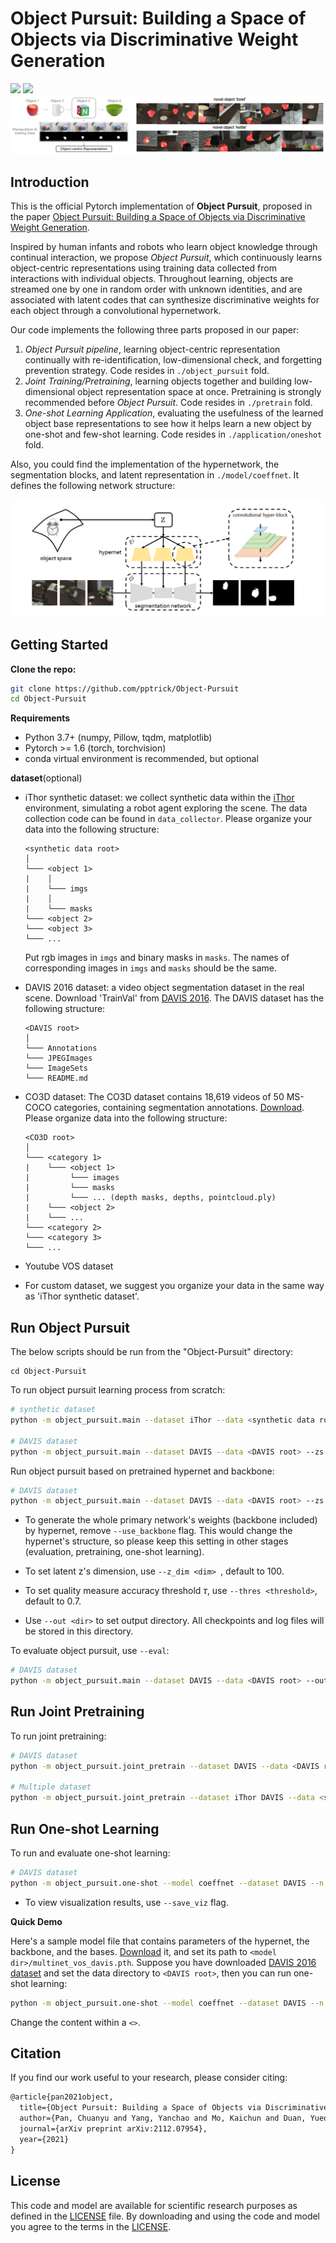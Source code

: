 # Object Pursuit: Building a Space of Objects via Discriminative Weight Generation
<a href="https://pytorch.org/"><img src="https://img.shields.io/badge/PyTorch-v1.7.1-red.svg?logo=PyTorch&style=for-the-badge" /></a> <a href="#"><img src="https://img.shields.io/badge/python-v3.7+-blue.svg?logo=python&style=for-the-badge" /></a>
 <img src="img/demo.png" style="zoom:100%">

## Introduction

This is the official Pytorch implementation of **Object Pursuit**, proposed in the paper [Object Pursuit: Building a Space of Objects via Discriminative Weight Generation](https://arxiv.org/pdf/2112.07954.pdf).

Inspired by human infants and robots who learn object knowledge through continual interaction, we propose *Object Pursuit*, which continuously learns object-centric representations using training data collected from interactions with individual objects. Throughout learning, objects are streamed one by one in random order with unknown identities, and are associated with latent codes that can synthesize discriminative weights for each object through a convolutional hypernetwork.

Our code implements the following three parts proposed in our paper:

1. *Object Pursuit pipeline*, learning object-centric representation continually with re-identification, low-dimensional check, and forgetting prevention strategy. Code resides in `./object_pursuit` fold.
2. *Joint Training/Pretraining*, learning objects together and building low-dimensional object representation space at once. Pretraining is strongly recommended before *Object Pursuit*. Code resides in `./pretrain` fold. 
3. *One-shot Learning Application*, evaluating the usefulness of the learned object base representations to see how it helps learn a new object by one-shot and few-shot learning. Code resides in `./application/oneshot` fold. 

Also, you could find the implementation of the hypernetwork, the segmentation blocks, and latent representation in `./model/coeffnet`. It defines the following network structure:

<img src="img/architecture.png" style="zoom:100%">

## Getting Started

**Clone the repo:**

```bash
git clone https://github.com/pptrick/Object-Pursuit
cd Object-Pursuit
```

**Requirements**

- Python 3.7+ (numpy, Pillow, tqdm, matplotlib)
- Pytorch >= 1.6 (torch, torchvision)
- conda virtual environment is recommended, but optional

**dataset**(optional)

- iThor synthetic dataset: we collect synthetic data within the [iThor](https://ai2thor.allenai.org/ithor) environment, simulating a robot agent exploring the scene. The data collection code can be found in `data_collector`. Please organize your data into the following structure:

  ```
  <synthetic data root>
  │
  └─── <object 1>
  |    │
  |    └─── imgs
  |    │
  |    └─── masks
  └─── <object 2>    
  └─── <object 3>
  └─── ...
  ```

  Put rgb images in `imgs` and binary masks in `masks`. The names of corresponding images in `imgs` and `masks` should be the same. 

- DAVIS 2016 dataset: a video object segmentation dataset in the real scene. Download 'TrainVal' from [DAVIS 2016](https://davischallenge.org/davis2016/code.html). The DAVIS dataset has the following structure:

  ```
  <DAVIS root>
  │
  └─── Annotations
  └─── JPEGImages
  └─── ImageSets
  └─── README.md
  ```

- CO3D dataset: The CO3D dataset contains 18,619 videos of 50 MS-COCO categories, containing segmentation annotations. [Download](https://ai.facebook.com/datasets/co3d-downloads/). Please organize data into the following structure:

  ```
  <CO3D root>
  │
  └─── <category 1>
  |    └─── <object 1>
  |         └─── images
  |         └─── masks
  |         └─── ... (depth masks, depths, pointcloud.ply)
  |    └─── <object 2>
  |    └─── ...
  └─── <category 2>    
  └─── <category 3>
  └─── ...
  ```

- Youtube VOS dataset

- For custom dataset, we suggest you organize your data in the same way as 'iThor synthetic dataset'.

## Run Object Pursuit
The below scripts should be run from the "Object-Pursuit" directory:
```
cd Object-Pursuit
```

To run object pursuit learning process from scratch:

```bash
# synthetic dataset
python -m object_pursuit.main --dataset iThor --data <synthetic data root> --zs None --bases None --backbone None --hypernet None --use_backbone

# DAVIS dataset
python -m object_pursuit.main --dataset DAVIS --data <DAVIS root> --zs None --bases None --backbone None --hypernet None --use_backbone
```

Run object pursuit based on pretrained hypernet and backbone:

```bash
# DAVIS dataset
python -m object_pursuit.main --dataset DAVIS --data <DAVIS root> --zs None --bases None --backbone <path to backbone model .pth> --hypernet <path to hypernet model .pth> --use_backbone
```

- To generate the whole primary network's weights (backbone included) by hypernet, remove `--use_backbone` flag. This would change the hypernet's structure, so please keep this setting in other stages (evaluation, pretraining, one-shot learning).

- To set latent z's dimension, use `--z_dim <dim> `, default to 100.

- To set quality measure accuracy threshold $\tau$, use `--thres <threshold>`, default to 0.7.
- Use `--out <dir>` to set output directory. All checkpoints and log files will be stored in this directory.

To evaluate object pursuit, use `--eval`:

```bash
# DAVIS dataset
python -m object_pursuit.main --dataset DAVIS --data <DAVIS root> --out <out dir> --use_backbone --eval
```

## Run Joint Pretraining

To run joint pretraining:

```bash
# DAVIS dataset
python -m object_pursuit.joint_pretrain --dataset DAVIS --data <DAVIS root> --model Multinet --use_backbone --save_ckpt

# Multiple dataset
python -m object_pursuit.joint_pretrain --dataset iThor DAVIS --data <synthetic data root> <DAVIS root> --model Multinet --use_backbone --save_ckpt
```

## Run One-shot Learning

To run and evaluate one-shot learning:

```bash
# DAVIS dataset
python -m object_pursuit.one-shot --model coeffnet --dataset DAVIS --n 1 --imgs <path to imgs> --masks <path to masks> --bases <path to bases> --backbone <path to backbone> --hypernet <path to hypernet> --use_backbone
```

- To view visualization results, use `--save_viz` flag.

**Quick Demo**

Here's a sample model file that contains parameters of the hypernet, the backbone, and the bases. [Download](https://drive.google.com/file/d/1B2-WxgIjE-7mQJkro8uOP8OYXUj0V-se/view?usp=sharing) it, and set its path to `<model dir>/multinet_vos_davis.pth`. Suppose you have downloaded [DAVIS 2016 dataset](https://davischallenge.org/davis2016/code.html) and set the data directory to `<DAVIS root>`, then you can run one-shot learning:

```bash
python -m object_pursuit.one-shot --model coeffnet --dataset DAVIS --n 1 --z_dim 100 --imgs <DAVIS root>/JPEGImages/480p/<object> --masks <DAVIS root>/Annotations/480p/<object> --bases <model dir>/multinet_vos_davis.pth --backbone <model dir>/multinet_vos_davis.pth --hypernet <model dir>/multinet_vos_davis.pth --use_backbone
```

Change the content within a `<>`.

## Citation

If you find our work useful to your research, please consider citing:

```latex
@article{pan2021object,
  title={Object Pursuit: Building a Space of Objects via Discriminative Weight Generation},
  author={Pan, Chuanyu and Yang, Yanchao and Mo, Kaichun and Duan, Yueqi and Guibas, Leonidas},
  journal={arXiv preprint arXiv:2112.07954},
  year={2021}
}
```

## License

This code and model are available for scientific research purposes as defined in the [LICENSE](https://github.com/pptrick/Object-Pursuit/blob/main/LICENSE) file. By downloading and using the code and model you agree to the terms in the [LICENSE](https://github.com/pptrick/Object-Pursuit/blob/main/LICENSE).